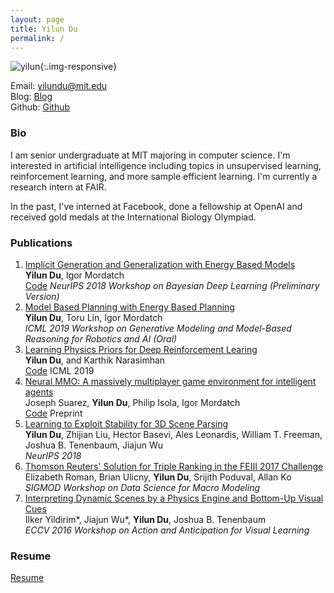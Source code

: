 ```yaml
---
layout: page
title: Yilun Du
permalink: /
---
```


![yilun]({{site.url}}/images/yilun.jpg){:.img-responsive}

Email: [yilundu@mit.edu](mailto:yilundu@mit.edu)  
Blog: [Blog]({{site.url}}/blog)  
Github: [Github](https://github.com/yilundu)   

### Bio

I am senior undergraduate at MIT majoring in computer science. I'm interested in artificial intelligence including topics in 
unsupervised learning, reinforcement learning, and more sample efficient learning. I'm currently a research intern at FAIR.

In the past, I've interned at Facebook, done a fellowship at OpenAI and received gold medals at the International Biology Olympiad.

### Publications

1. [Implicit Generation and Generalization with Energy Based Models](https://arxiv.org/abs/1903.08689)    
   **Yilun Du**, Igor Mordatch    
   [Code](https://www.github.com/openai/ebm_code_release)
   *NeurIPS 2018 Workshop on Bayesian Deep Learning (Preliminary Version)*    
2. [Model Based Planning with Energy Based Planning](https://drive.google.com/file/d/1XGYtcw4mX8zFwJmjkMPzJxbiIQm7Y5yV/view?usp=drive_open)    
   **Yilun Du**, Toru Lin, Igor Mordatch    
   *ICML 2019 Workshop on Generative Modeling and Model-Based Reasoning for Robotics and AI (Oral)*    
3. [Learning Physics Priors for Deep Reinforcement Learing](https://arxiv.org/pdf/1905.04819.pdf)  
   **Yilun Du**, and Karthik Narasimhan  
   [Code](https://github.com/yilundu/task_agnostic_code_release)
   ICML 2019
4. [Neural MMO: A massively multiplayer game environment for intelligent agents](https://openreview.net/pdf?id=S1gWz2CcKX)  
   Joseph Suarez, **Yilun Du**, Philip Isola, Igor Mordatch  
   [Code](https://github.com/openai/neural-mmo)
   Preprint
5. [Learning to Exploit Stability for 3D Scene Parsing](https://papers.nips.cc/paper/7444-learning-to-exploit-stability-for-3d-scene-parsing.pdf)  
   **Yilun Du**, Zhijian Liu, Hector Basevi, Ales Leonardis, William T. Freeman, Joshua B. Tenenbaum, Jiajun Wu    
   *NeurIPS 2018*  
6. [Thomson Reuters' Solution for Triple Ranking in the FEIII 2017 Challenge](http://delivery.acm.org/10.1145/3080000/3077253/a6-Roman.pdf?ip=18.101.24.159&id=3077253&acc=ACTIVE%20SERVICE&key=7777116298C9657D%2EDE5F786C30E1A3B4%2E4D4702B0C3E38B35%2E4D4702B0C3E38B35&__acm__=1543111837_d4aafcf58ac0fd1af61af35603311e98)   
    Elizabeth Roman, Brian Ulicny, **Yilun Du**, Srijith Poduval, Allan Ko  
   *SIGMOD Workshop on Data Science for Macro Modeling*
7. [Interpreting Dynamic Scenes by a Physics Engine and Bottom-Up Visual Cues](http://www.mit.edu/~ilkery/papers/aavl_yildirimetalfinal.pdf)  
   Ilker Yildirim\*, Jiajun Wu\*, **Yilun Du**, Joshua B. Tenenbaum  
   *ECCV 2016 Workshop on Action and Anticipation for Visual Learning*    


### Resume
[Resume]({{site.url}}/resume.pdf)
